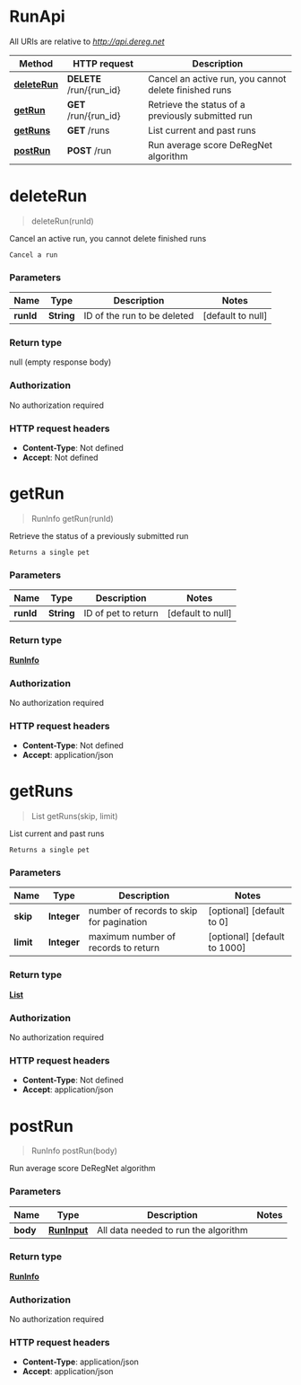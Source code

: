 # RunApi

All URIs are relative to *http://api.dereg.net*

Method | HTTP request | Description
------------- | ------------- | -------------
[**deleteRun**](RunApi.md#deleteRun) | **DELETE** /run/{run_id} | Cancel an active run, you cannot delete finished runs
[**getRun**](RunApi.md#getRun) | **GET** /run/{run_id} | Retrieve the status of a previously submitted run
[**getRuns**](RunApi.md#getRuns) | **GET** /runs | List current and past runs
[**postRun**](RunApi.md#postRun) | **POST** /run | Run average score DeRegNet algorithm


<a name="deleteRun"></a>
# **deleteRun**
> deleteRun(runId)

Cancel an active run, you cannot delete finished runs

    Cancel a run

### Parameters

Name | Type | Description  | Notes
------------- | ------------- | ------------- | -------------
 **runId** | **String**| ID of the run to be deleted | [default to null]

### Return type

null (empty response body)

### Authorization

No authorization required

### HTTP request headers

- **Content-Type**: Not defined
- **Accept**: Not defined

<a name="getRun"></a>
# **getRun**
> RunInfo getRun(runId)

Retrieve the status of a previously submitted run

    Returns a single pet

### Parameters

Name | Type | Description  | Notes
------------- | ------------- | ------------- | -------------
 **runId** | **String**| ID of pet to return | [default to null]

### Return type

[**RunInfo**](..//Models/RunInfo.md)

### Authorization

No authorization required

### HTTP request headers

- **Content-Type**: Not defined
- **Accept**: application/json

<a name="getRuns"></a>
# **getRuns**
> List getRuns(skip, limit)

List current and past runs

    Returns a single pet

### Parameters

Name | Type | Description  | Notes
------------- | ------------- | ------------- | -------------
 **skip** | **Integer**| number of records to skip for pagination | [optional] [default to 0]
 **limit** | **Integer**| maximum number of records to return | [optional] [default to 1000]

### Return type

[**List**](..//Models/RunInfo.md)

### Authorization

No authorization required

### HTTP request headers

- **Content-Type**: Not defined
- **Accept**: application/json

<a name="postRun"></a>
# **postRun**
> RunInfo postRun(body)

Run average score DeRegNet algorithm

### Parameters

Name | Type | Description  | Notes
------------- | ------------- | ------------- | -------------
 **body** | [**RunInput**](..//Models/RunInput.md)| All data needed to run the algorithm |

### Return type

[**RunInfo**](..//Models/RunInfo.md)

### Authorization

No authorization required

### HTTP request headers

- **Content-Type**: application/json
- **Accept**: application/json


